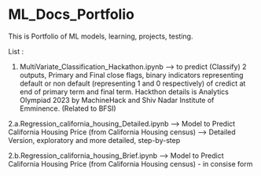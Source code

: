 # ML_Docs_Portfolio
This is Portfolio of ML models, learning, projects, testing.

List :
1. MultiVariate_Classification_Hackathon.ipynb --> to predict (Classify) 2 outputs, Primary and Final close flags, binary indicators representing default or non default (representing 1 and 0 respectively) of credict at end of primary term and final term. Hackthon details is Analytics Olympiad 2023 by MachineHack and Shiv Nadar Institute of Emminence. (Related to BFSI)

2.a.Regression_california_housing_Detailed.ipynb --> Model to Predict California Housing Price (from California Housing census) --> Detailed Version, exploratory and more detailed, step-by-step

2.b.Regression_california_housing_Brief.ipynb -->  Model to Predict California Housing Price (from California Housing census) - in consise form
